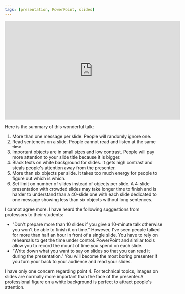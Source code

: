 ```yaml
---
tags: [presentation, PowerPoint, slides]
---
```

<iframe width="560" height="315" src="https://www.youtube.com/embed/Iwpi1Lm6dFo" frameborder="0" allowfullscreen></iframe>

Here is the summary of this wonderful talk:

1. More than one message per slide. People will randomly ignore one.
2. Read sentences on a slide. People cannot read and listen at the same time.
3. Important objects are in small sizes and low contrast. People will pay more attention to your slide title because it is bigger.
4. Black texts on white background for slides. It gets high contrast and steals people's attention away from the presenter.
5. More than six objects per slide. It takes too much energy for people to figure out which is which.
6. Set limit on number of slides instead of objects per slide. A 4-slide presentation with crowded slides may take longer time to finish and is harder to understand than a 40-slide one with each slide dedicated to one message showing less than six objects without long sentences.

I cannot agree more. I have heard the following suggestions from professors to their students:

- "Don't prepare more than 10 slides if you give a 10-minute talk otherwise you won't be able to finish it on time." However, I've seen people talked for more than half an hour in front of a single slide. You have to rely on rehearsals to get the time under control. PowerPoint and similar tools allow you to record the mount of time you spend on each slide.
- "Write down what you want to say on slides so that you can read it during the presentation." You will become the most boring presenter if you turn your back to your audience and read your slides.

I have only one concern regarding point 4. For technical topics, images on slides are normally more important than the face of the presenter.A professional figure on a white background is perfect to attract people's attention.
